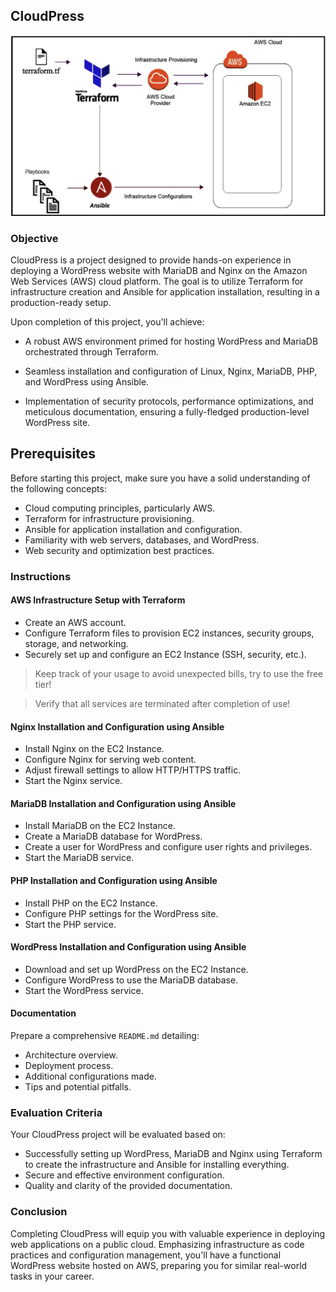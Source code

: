 ## CloudPress

![Cloud Deployment](./resources/architecture.png)

### Objective

CloudPress is a project designed to provide hands-on experience in deploying a WordPress website with MariaDB and Nginx on the Amazon Web Services (AWS) cloud platform. The goal is to utilize Terraform for infrastructure creation and Ansible for application installation, resulting in a production-ready setup.

Upon completion of this project, you'll achieve:

- A robust AWS environment primed for hosting WordPress and MariaDB orchestrated through Terraform.

- Seamless installation and configuration of Linux, Nginx, MariaDB, PHP, and WordPress using Ansible.

- Implementation of security protocols, performance optimizations, and meticulous documentation, ensuring a fully-fledged production-level WordPress site.

## Prerequisites

Before starting this project, make sure you have a solid understanding of the following concepts:

- Cloud computing principles, particularly AWS.
- Terraform for infrastructure provisioning.
- Ansible for application installation and configuration.
- Familiarity with web servers, databases, and WordPress.
- Web security and optimization best practices.

### Instructions

#### AWS Infrastructure Setup with Terraform

- Create an AWS account.
- Configure Terraform files to provision EC2 instances, security groups, storage, and networking.
- Securely set up and configure an EC2 Instance (SSH, security, etc.).

> Keep track of your usage to avoid unexpected bills, try to use the free tier!

> Verify that all services are terminated after completion of use!

#### Nginx Installation and Configuration using Ansible

- Install Nginx on the EC2 Instance.
- Configure Nginx for serving web content.
- Adjust firewall settings to allow HTTP/HTTPS traffic.
- Start the Nginx service.

#### MariaDB Installation and Configuration using Ansible

- Install MariaDB on the EC2 Instance.
- Create a MariaDB database for WordPress.
- Create a user for WordPress and configure user rights and privileges.
- Start the MariaDB service.

#### PHP Installation and Configuration using Ansible

- Install PHP on the EC2 Instance.
- Configure PHP settings for the WordPress site.
- Start the PHP service.

#### WordPress Installation and Configuration using Ansible

- Download and set up WordPress on the EC2 Instance.
- Configure WordPress to use the MariaDB database.
- Start the WordPress service.

#### Documentation

Prepare a comprehensive `README.md` detailing:

- Architecture overview.
- Deployment process.
- Additional configurations made.
- Tips and potential pitfalls.

### Evaluation Criteria

Your CloudPress project will be evaluated based on:

- Successfully setting up WordPress, MariaDB and Nginx using Terraform to create the infrastructure and Ansible for installing everything.
- Secure and effective environment configuration.
- Quality and clarity of the provided documentation.

### Conclusion

Completing CloudPress will equip you with valuable experience in deploying web applications on a public cloud. Emphasizing infrastructure as code practices and configuration management, you'll have a functional WordPress website hosted on AWS, preparing you for similar real-world tasks in your career.
